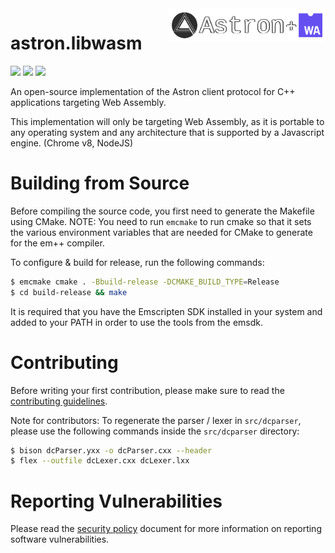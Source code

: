 <img src="logo/astron.libwasm.png" align="right" width="50%"/>

astron.libwasm
==============

![](https://img.shields.io/discord/1066973060357443644?color=blue&label=Discord&logo=discord&logoColor=white) ![](https://img.shields.io/github/last-commit/Max-Rodriguez/astron.libwasm) ![](https://img.shields.io/github/license/Max-Rodriguez/astron.libwasm)

An open-source implementation of the Astron client  protocol for C++ applications targeting Web Assembly.

This implementation will only be targeting Web Assembly,
as it is portable to any operating system and any
architecture that is supported by a Javascript engine. (Chrome v8, NodeJS)

# Building from Source

Before compiling the source code, you first need to generate the Makefile using CMake.
NOTE: You need to run `emcmake` to run cmake so that it sets the various
environment variables that are needed for CMake to generate for the em++ compiler.

To configure & build for release, run the following commands:

```bash
$ emcmake cmake . -Bbuild-release -DCMAKE_BUILD_TYPE=Release
$ cd build-release && make
```

It is required that you have the Emscripten SDK installed in your system
and added to your PATH in order to use the tools from the emsdk.

# Contributing

Before writing your first contribution, please make sure to read the [contributing guidelines](CONTRIBUTING.md).

Note for contributors: To regenerate the parser / lexer in `src/dcparser`,
please use the following commands inside the `src/dcparser` directory:

```bash
$ bison dcParser.yxx -o dcParser.cxx --header
$ flex --outfile dcLexer.cxx dcLexer.lxx
```

# Reporting Vulnerabilities

Please read the [security policy](SECURITY.md) document for more information on reporting software vulnerabilities.
